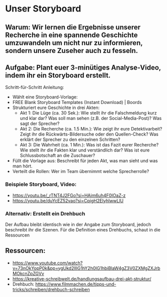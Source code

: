# Unser Storyboard

## Warum: Wir lernen die Ergebnisse unserer Recherche in eine spannende Geschichte umzuwandeln um nicht nur zu informieren, sondern unsere Zuseher auch zu fesseln.

## Aufgabe: Plant euer 3-minütiges Analyse-Video, indem ihr ein Storyboard erstellt.

Schritt-für-Schritt Anleitung:
* Wählt eine Storyboard-Vorlage:
* FREE Blank Storyboard Templates (Instant Download) | Boords
* Strukturiert eure Geschichte in drei Akten:
  * Akt 1: Die Lüge (ca. 30 Sek.): Wie stellt ihr die Falschmeldung kurz und klar dar? Was soll man sehen (z.B. der Social-Media-Post)? Was sagt der Sprecher?
  * Akt 2: Die Recherche (ca. 1.5 Min.): Wie zeigt ihr eure Detektivarbeit? Zeigt ihr die Rückwärts-Bildersuche oder den Quellen-Check? Was erklärt der Sprecher zu den einzelnen Schritten?
  * Akt 3: Die Wahrheit (ca. 1 Min.): Was ist das Fazit eurer Recherche? Wie stellt ihr die Fakten klar und verständlich dar? Was ist eure Schlussbotschaft an die Zuschauer?
* Füllt die Vorlage aus: Beschreibt für jeden Akt, was man sieht und was man hört.
* Verteilt die Rollen: Wer im Team übernimmt welche Sprecherrolle?

### Beispiele Storyboard, Video:
* https://youtu.be/_rTNT4J2FGo?si=HAim6uh4F0IOaZ-z
* https://youtu.be/duYcEZ52vao?si=CpigH2EIyhlwwLlU

### Alternativ: Erstellt ein Drehbuch
Der Aufbau bleibt identisch wie in der Angabe zum Storyboard, jedoch beschreibt ihr die Szenen. Für die Definition eines Drehbuchs, schaut in die Ressourcen

## Ressourcen:
* https://www.youtube.com/watch?v=73nOkYopP0k&pp=ygUkd2llIG1hY2h0IG1hbiBlaW4gZ3V0ZXMgZXJrbMOkcnZpZGVv
* https://kreative-schreibwelt.de/handlungsaufbau-drei-akt-struktur/
* Drehbuch: https://www.filmmachen.de/tipps-und-tricks/schreiben/drehbuch-schreiben
